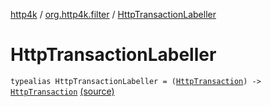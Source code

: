 [http4k](../index.md) / [org.http4k.filter](index.md) / [HttpTransactionLabeller](./-http-transaction-labeller.md)

# HttpTransactionLabeller

`typealias HttpTransactionLabeller = (`[`HttpTransaction`](../org.http4k.core/-http-transaction/index.md)`) -> `[`HttpTransaction`](../org.http4k.core/-http-transaction/index.md) [(source)](https://github.com/http4k/http4k/blob/master/http4k-core/src/main/kotlin/org/http4k/filter/ResponseFilters.kt#L88)